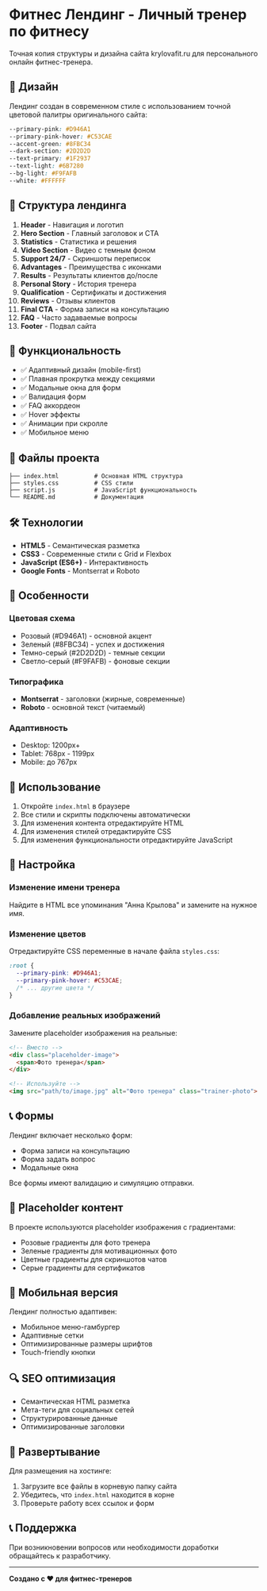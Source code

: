 # Фитнес Лендинг - Личный тренер по фитнесу

Точная копия структуры и дизайна сайта krylovafit.ru для персонального онлайн фитнес-тренера.

## 🎨 Дизайн

Лендинг создан в современном стиле с использованием точной цветовой палитры оригинального сайта:

```css
--primary-pink: #D946A1
--primary-pink-hover: #C53CAE
--accent-green: #8FBC34
--dark-section: #2D2D2D
--text-primary: #1F2937
--text-light: #6B7280
--bg-light: #F9FAFB
--white: #FFFFFF
```

## 📱 Структура лендинга

1. **Header** - Навигация и логотип
2. **Hero Section** - Главный заголовок и CTA
3. **Statistics** - Статистика и решения
4. **Video Section** - Видео с темным фоном
5. **Support 24/7** - Скриншоты переписок
6. **Advantages** - Преимущества с иконками
7. **Results** - Результаты клиентов до/после
8. **Personal Story** - История тренера
9. **Qualification** - Сертификаты и достижения
10. **Reviews** - Отзывы клиентов
11. **Final CTA** - Форма записи на консультацию
12. **FAQ** - Часто задаваемые вопросы
13. **Footer** - Подвал сайта

## 🚀 Функциональность

- ✅ Адаптивный дизайн (mobile-first)
- ✅ Плавная прокрутка между секциями
- ✅ Модальные окна для форм
- ✅ Валидация форм
- ✅ FAQ аккордеон
- ✅ Hover эффекты
- ✅ Анимации при скролле
- ✅ Мобильное меню

## 📁 Файлы проекта

```
├── index.html          # Основная HTML структура
├── styles.css          # CSS стили
├── script.js           # JavaScript функциональность
└── README.md           # Документация
```

## 🛠 Технологии

- **HTML5** - Семантическая разметка
- **CSS3** - Современные стили с Grid и Flexbox
- **JavaScript (ES6+)** - Интерактивность
- **Google Fonts** - Montserrat и Roboto

## 🎯 Особенности

### Цветовая схема
- Розовый (#D946A1) - основной акцент
- Зеленый (#8FBC34) - успех и достижения
- Темно-серый (#2D2D2D) - темные секции
- Светло-серый (#F9FAFB) - фоновые секции

### Типографика
- **Montserrat** - заголовки (жирные, современные)
- **Roboto** - основной текст (читаемый)

### Адаптивность
- Desktop: 1200px+
- Tablet: 768px - 1199px
- Mobile: до 767px

## 📝 Использование

1. Откройте `index.html` в браузере
2. Все стили и скрипты подключены автоматически
3. Для изменения контента отредактируйте HTML
4. Для изменения стилей отредактируйте CSS
5. Для изменения функциональности отредактируйте JavaScript

## 🔧 Настройка

### Изменение имени тренера
Найдите в HTML все упоминания "Анна Крылова" и замените на нужное имя.

### Изменение цветов
Отредактируйте CSS переменные в начале файла `styles.css`:

```css
:root {
  --primary-pink: #D946A1;
  --primary-pink-hover: #C53CAE;
  /* ... другие цвета */
}
```

### Добавление реальных изображений
Замените placeholder изображения на реальные:

```html
<!-- Вместо -->
<div class="placeholder-image">
  <span>Фото тренера</span>
</div>

<!-- Используйте -->
<img src="path/to/image.jpg" alt="Фото тренера" class="trainer-photo">
```

## 📞 Формы

Лендинг включает несколько форм:
- Форма записи на консультацию
- Форма задать вопрос
- Модальные окна

Все формы имеют валидацию и симуляцию отправки.

## 🎨 Placeholder контент

В проекте используются placeholder изображения с градиентами:
- Розовые градиенты для фото тренера
- Зеленые градиенты для мотивационных фото
- Цветные градиенты для скриншотов чатов
- Серые градиенты для сертификатов

## 📱 Мобильная версия

Лендинг полностью адаптивен:
- Мобильное меню-гамбургер
- Адаптивные сетки
- Оптимизированные размеры шрифтов
- Touch-friendly кнопки

## 🔍 SEO оптимизация

- Семантическая HTML разметка
- Мета-теги для социальных сетей
- Структурированные данные
- Оптимизированные заголовки

## 🚀 Развертывание

Для размещения на хостинге:
1. Загрузите все файлы в корневую папку сайта
2. Убедитесь, что `index.html` находится в корне
3. Проверьте работу всех ссылок и форм

## 📞 Поддержка

При возникновении вопросов или необходимости доработки обращайтесь к разработчику.

---

**Создано с ❤️ для фитнес-тренеров** 